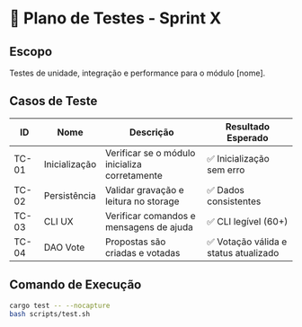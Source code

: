 # 🧪 Plano de Testes - Sprint X

## Escopo
Testes de unidade, integração e performance para o módulo [nome].

## Casos de Teste
| ID | Nome | Descrição | Resultado Esperado |
|----|------|------------|--------------------|
| TC-01 | Inicialização | Verificar se o módulo inicializa corretamente | ✅ Inicialização sem erro |
| TC-02 | Persistência | Validar gravação e leitura no storage | ✅ Dados consistentes |
| TC-03 | CLI UX | Verificar comandos e mensagens de ajuda | ✅ CLI legível (60+) |
| TC-04 | DAO Vote | Propostas são criadas e votadas | ✅ Votação válida e status atualizado |

## Comando de Execução
```bash
cargo test -- --nocapture
bash scripts/test.sh
